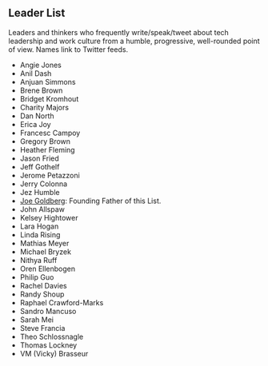 ## Leader List

Leaders and thinkers who frequently write/speak/tweet about tech leadership and work culture from a humble, progressive, well-rounded point of view. Names link to Twitter feeds.

- Angie Jones
- Anil Dash
- Anjuan Simmons
- Brene Brown
- Bridget Kromhout
- Charity Majors
- Dan North
- Erica Joy
- Francesc Campoy
- Gregory Brown
- Heather Fleming
- Jason Fried
- Jeff Gothelf
- Jerome Petazzoni
- Jerry Colonna
- Jez Humble
- [Joe Goldberg](https://twitter.com/bostonsteamer): Founding Father of this List.
- John Allspaw
- Kelsey Hightower
- Lara Hogan
- Linda Rising
- Mathias Meyer
- Michael Bryzek
- Nithya Ruff
- Oren Ellenbogen
- Philip Guo
- Rachel Davies
- Randy Shoup
- Raphael Crawford-Marks
- Sandro Mancuso
- Sarah Mei
- Steve Francia
- Theo Schlossnagle
- Thomas Lockney
- VM (Vicky) Brasseur
